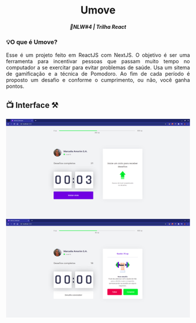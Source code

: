 <h1 align="center">Umove</h1>
<h5 align="center"> 🚀NLW#4 | Trilha React </h5>

### 💡O que é Umove?
<p align="justify">
Esse é um projeto feito em ReactJS com NextJS. O objetivo é ser uma ferramenta para incentivar pessoas que passam muito tempo no computador a se exercitar para evitar problemas de saúde. Usa um sitema de  gamificação e a técnica de Pomodoro. Ao fim de cada período é proposto um desafio e conforme o cumprimento, ou não, você ganha pontos.
</p>

## 📺  Interface ⚒️
![Screenshot](nlw4_2.png)
![Screenshot](nlw4_1.png)
